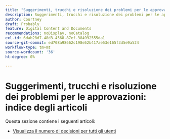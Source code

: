 ```yaml
---
title: "Suggerimenti, trucchi e risoluzione dei problemi per le approvazioni: indice degli articoli"
description: Suggerimenti, trucchi e risoluzione dei problemi per le approvazioni
author: Courtney
draft: Probably
feature: Digital Content and Documents
recommendations: noDisplay, noCatalog
exl-id: 6dab28d7-48d3-4568-87ef-384992555da1
source-git-commit: ed708a98662c198e52b417ae53e165f3d5e9a524
workflow-type: tm+mt
source-wordcount: '36'
ht-degree: 0%

---
```


# Suggerimenti, trucchi e risoluzione dei problemi per le approvazioni: indice degli articoli

Questa sezione contiene i seguenti articoli:

* [Visualizza il numero di decisioni per tutti gli utenti](/help/quicksilver/review-and-approve-work/tips-tricks-troubleshooting-approvals/view-number-of-decisions-for-users.md)
